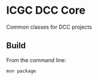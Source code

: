 ICGC DCC Core
===

Common classes for DCC projects

Build
---

From the command line:

	mvn package

